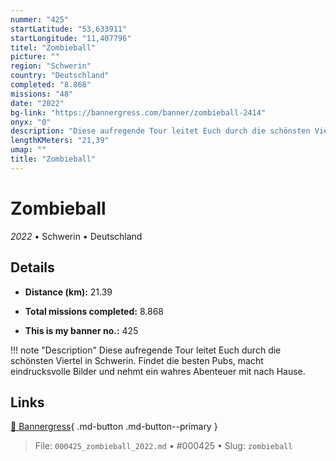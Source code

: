 ```yaml
---
nummer: "425"
startLatitude: "53,633911"
startLongitude: "11,407796"
titel: "Zombieball"
picture: ""
region: "Schwerin"
country: "Deutschland"
completed: "8.868"
missions: "48"
date: "2022"
bg-link: "https://bannergress.com/banner/zombieball-2414"
onyx: "0"
description: "Diese aufregende Tour leitet Euch durch die schönsten Viertel in Schwerin. Findet die besten Pubs, macht eindrucksvolle Bilder und nehmt ein wahres Abenteuer mit nach Hause."
lengthKMeters: "21,39"
umap: ""
title: "Zombieball"
---
```

# Zombieball

*2022* • Schwerin • Deutschland



## Details
- **Distance (km):** 21.39

- **Total missions completed:** 8.868
- **This is my banner no.:** 425


!!! note "Description"
    Diese aufregende Tour leitet Euch durch die schönsten Viertel in Schwerin. Findet die besten Pubs, macht eindrucksvolle Bilder und nehmt ein wahres Abenteuer mit nach Hause.



## Links
[🔗 Bannergress](https://bannergress.com/banner/zombieball-2414){ .md-button .md-button--primary }



> File: `000425_zombieball_2022.md` • #000425 • Slug: `zombieball`
